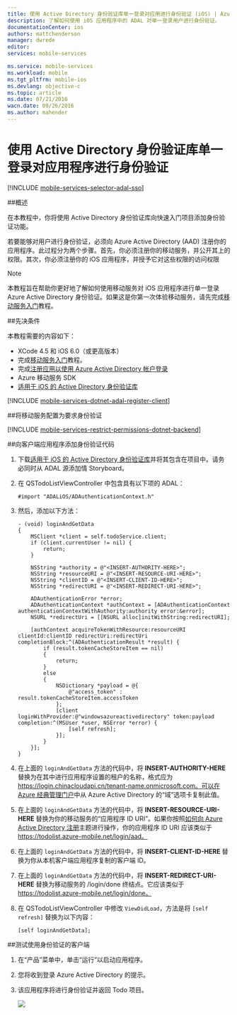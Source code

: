 ```yaml
---
title: 使用 Active Directory 身份验证库单一登录对应用进行身份验证 (iOS) | Azure
description: 了解如何使用 iOS 应用程序中的 ADAL 对单一登录用户进行身份验证。
documentationCenter: ios
authors: mattchenderson
manager: dwrede
editor: 
services: mobile-services

ms.service: mobile-services
ms.workload: mobile
ms.tgt_pltfrm: mobile-ios
ms.devlang: objective-c
ms.topic: article
ms.date: 07/21/2016
wacn.date: 09/26/2016
ms.author: mahender
---
```


# 使用 Active Directory 身份验证库单一登录对应用程序进行身份验证

[!INCLUDE [mobile-services-selector-adal-sso](../../includes/mobile-services-selector-adal-sso.md)]

##概述

在本教程中，你将使用 Active Directory 身份验证库向快速入门项目添加身份验证功能。

若要能够对用户进行身份验证，必须向 Azure Active Directory (AAD) 注册你的应用程序。此过程分为两个步骤。首先，你必须注册你的移动服务，并公开其上的权限。其次，你必须注册你的 iOS 应用程序，并授予它对这些权限的访问权限

>[!NOTE]
>本教程旨在帮助你更好地了解如何使用移动服务对 iOS 应用程序进行单一登录 Azure Active Directory 身份验证。如果这是你第一次体验移动服务，请先完成[移动服务入门]教程。

##先决条件

本教程需要的内容如下：

* XCode 4.5 和 iOS 6.0（或更高版本）
* 完成[移动服务入门]教程。
* 完成[注册应用以使用 Azure Active Directory 帐户登录]
* Azure 移动服务 SDK
* [适用于 iOS 的 Active Directory 身份验证库]

[!INCLUDE [mobile-services-dotnet-adal-register-client](../../includes/mobile-services-dotnet-adal-register-client.md)]

##将移动服务配置为要求身份验证

[!INCLUDE [mobile-services-restrict-permissions-dotnet-backend](../../includes/mobile-services-restrict-permissions-dotnet-backend.md)]

##向客户端应用程序添加身份验证代码

1. 下载[适用于 iOS 的 Active Directory 身份验证库]并将其包含在项目中。请务必同时从 ADAL 源添加情 Storyboard。

2. 在 QSTodoListViewController 中包含具有以下项的 ADAL：

    ```
    #import "ADALiOS/ADAuthenticationContext.h"
    ```

2. 然后，添加以下方法：

    ```
    - (void) loginAndGetData
    {
        MSClient *client = self.todoService.client;
        if (client.currentUser != nil) {
            return;
        }

        NSString *authority = @"<INSERT-AUTHORITY-HERE>";
        NSString *resourceURI = @"<INSERT-RESOURCE-URI-HERE>";
        NSString *clientID = @"<INSERT-CLIENT-ID-HERE>";
        NSString *redirectURI = @"<INSERT-REDIRECT-URI-HERE>";

        ADAuthenticationError *error;
        ADAuthenticationContext *authContext = [ADAuthenticationContext authenticationContextWithAuthority:authority error:&error];
        NSURL *redirectUri = [[NSURL alloc]initWithString:redirectURI];

        [authContext acquireTokenWithResource:resourceURI clientId:clientID redirectUri:redirectUri completionBlock:^(ADAuthenticationResult *result) {
            if (result.tokenCacheStoreItem == nil)
            {
                return;
            }
            else
            {
                NSDictionary *payload = @{
                    @"access_token" : result.tokenCacheStoreItem.accessToken
                };
                [client loginWithProvider:@"windowsazureactivedirectory" token:payload completion:^(MSUser *user, NSError *error) {
                    [self refresh];
                }];
            }
        }];
    }
    ```

4. 在上面的 `loginAndGetData` 方法的代码中，将 **INSERT-AUTHORITY-HERE** 替换为在其中进行应用程序设置的租户的名称，格式应为 https://login.chinacloudapi.cn/tenant-name.onmicrosoft.com。可以在 [Azure 经典管理门户]中从 Azure Active Directory 的“域”选项卡复制此值。

5. 在上面的 `loginAndGetData` 方法的代码中，将 **INSERT-RESOURCE-URI-HERE** 替换为你的移动服务的“应用程序 ID URI”。如果你按照[如何向 Azure Active Directory 注册]主题进行操作，你的应用程序 ID URI 应该类似于 https://todolist.azure-mobile.net/login/aad。

6. 在上面的 `loginAndGetData` 方法的代码中，将 **INSERT-CLIENT-ID-HERE** 替换为你从本机客户端应用程序复制的客户端 ID。

7. 在上面的 `loginAndGetData` 方法的代码中，将 **INSERT-REDIRECT-URI-HERE** 替换为移动服务的 /login/done 终结点。它应该类似于 https://todolist.azure-mobile.net/login/done。

8. 在 QSTodoListViewController 中修改 `ViewDidLoad`，方法是将 `[self refresh]` 替换为以下内容：

    ```
    [self loginAndGetData];
    ```

##测试使用身份验证的客户端

1. 在“产品”菜单中，单击“运行”以启动应用程序。
2. 您将收到登录 Azure Active Directory 的提示。  
3. 该应用程序将进行身份验证并返回 Todo 项目。

   ![](./media/mobile-services-dotnet-backend-ios-adal-sso-authentication/mobile-services-app-run.png)

<!-- URLs. -->
[移动服务入门]: ./mobile-services-dotnet-backend-ios-get-started.md
[注册应用以使用 Azure Active Directory 帐户登录]: ./mobile-services-how-to-register-active-directory-authentication.md
[如何向 Azure Active Directory 注册]: ./mobile-services-how-to-register-active-directory-authentication.md
[Azure 经典管理门户]: https://manage.windowsazure.cn/
[适用于 iOS 的 Active Directory 身份验证库]: https://github.com/MSOpenTech/azure-activedirectory-library-for-ios

<!---HONumber=Mooncake_0118_2016-->
